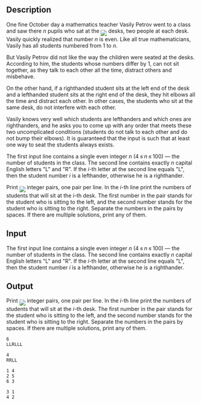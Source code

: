 ## Description

<div><p>One fine October day a mathematics teacher Vasily Petrov went to a class and saw there <span class="tex-span"><i>n</i></span> pupils who sat at the <img align="middle" class="tex-formula" src="file://8YTZXEU0.png" style="max-width: 100.0%;max-height: 100.0%;"> desks, two people at each desk. Vasily quickly realized that number <span class="tex-span"><i>n</i></span> is even. Like all true mathematicians, Vasily has all students numbered from 1 to <span class="tex-span"><i>n</i></span>.</p><p>But Vasily Petrov did not like the way the children were seated at the desks. According to him, the students whose numbers differ by <span class="tex-span">1</span>, can not sit together, as they talk to each other all the time, distract others and misbehave.</p><p>On the other hand, if a righthanded student sits at the left end of the desk and a lefthanded student sits at the right end of the desk, they hit elbows all the time and distract each other. In other cases, the students who sit at the same desk, do not interfere with each other.</p><p>Vasily knows very well which students are lefthanders and which ones are righthanders, and he asks you to come up with any order that meets these two uncomplicated conditions (students do not talk to each other and do not bump their elbows). It is guaranteed that the input is such that at least one way to seat the students always exists.</p></div><div class="input-specification"><p>The first input line contains a single even integer <span class="tex-span"><i>n</i></span> (<span class="tex-span">4 ≤ <i>n</i> ≤ 100</span>) — the number of students in the class. The second line contains exactly <span class="tex-span"><i>n</i></span> capital English letters "L" and "R". If the <span class="tex-span"><i>i</i></span>-th letter at the second line equals "L", then the student number <span class="tex-span"><i>i</i></span> is a lefthander, otherwise he is a righthander.</p></div><div class="output-specification"><p>Print <img align="middle" class="tex-formula" src="file://yJhYC8b0.png" style="max-width: 100.0%;max-height: 100.0%;"> integer pairs, one pair per line. In the <span class="tex-span"><i>i</i></span>-th line print the numbers of students that will sit at the <span class="tex-span"><i>i</i></span>-th desk. The first number in the pair stands for the student who is sitting to the left, and the second number stands for the student who is sitting to the right. Separate the numbers in the pairs by spaces. If there are multiple solutions, print any of them.</p></div>

## Input

<p>The first input line contains a single even integer <span class="tex-span"><i>n</i></span> (<span class="tex-span">4 ≤ <i>n</i> ≤ 100</span>) — the number of students in the class. The second line contains exactly <span class="tex-span"><i>n</i></span> capital English letters "L" and "R". If the <span class="tex-span"><i>i</i></span>-th letter at the second line equals "L", then the student number <span class="tex-span"><i>i</i></span> is a lefthander, otherwise he is a righthander.</p>

## Output

<p>Print <img align="middle" class="tex-formula" src="file://yJhYC8b0.png" style="max-width: 100.0%;max-height: 100.0%;"> integer pairs, one pair per line. In the <span class="tex-span"><i>i</i></span>-th line print the numbers of students that will sit at the <span class="tex-span"><i>i</i></span>-th desk. The first number in the pair stands for the student who is sitting to the left, and the second number stands for the student who is sitting to the right. Separate the numbers in the pairs by spaces. If there are multiple solutions, print any of them.</p>





```input1
6
LLRLLL

```




```input2
4
RRLL

```




```output1
1 4
2 5
6 3

```




```output2
3 1
4 2

```


